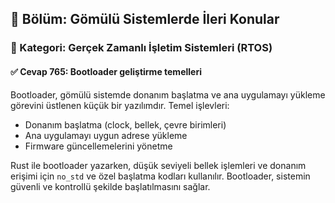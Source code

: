 ## 📘 Bölüm: Gömülü Sistemlerde İleri Konular
### 🔹 Kategori: Gerçek Zamanlı İşletim Sistemleri (RTOS)
#### ✅ Cevap 765: Bootloader geliştirme temelleri

Bootloader, gömülü sistemde donanım başlatma ve ana uygulamayı yükleme görevini üstlenen küçük bir yazılımdır. Temel işlevleri:
- Donanım başlatma (clock, bellek, çevre birimleri)
- Ana uygulamayı uygun adrese yükleme
- Firmware güncellemelerini yönetme

Rust ile bootloader yazarken, düşük seviyeli bellek işlemleri ve donanım erişimi için `no_std` ve özel başlatma kodları kullanılır. Bootloader, sistemin güvenli ve kontrollü şekilde başlatılmasını sağlar.

